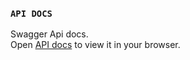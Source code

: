 ### `API DOCS`

Swagger Api docs.\
Open [API docs](http://localhost:8080/swagger-ui/index.html#/) to view it in your browser.

